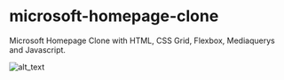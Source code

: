 # microsoft-homepage-clone
Microsoft Homepage Clone with HTML, CSS Grid, Flexbox, Mediaquerys and Javascript.

![alt_text](https://github.com/marcosmap/microsoft-homepage-clone/blob/master/screenshots/127.0.0.1_5500_index.html.png)
